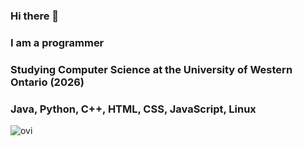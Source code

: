 ### Hi there 👋
### I am a programmer
### Studying Computer Science at the University of Western Ontario (2026)
### Java, Python, C++, HTML, CSS, JavaScript, Linux
<img src="https://github-readme-stats.vercel.app/api/top-langs?username=apemanjosh67&show_icons=true&locale=en&layout=compact&theme=chartreuse-dark" alt="ovi" />
<!--
**apemanjosh67/apemanjosh67** is a ✨ _special_ ✨ repository because its `README.md` (this file) appears on your GitHub profile.

Here are some ideas to get you started:

- 🔭 I’m currently working on ...
- 🌱 I’m currently learning ...
- 👯 I’m looking to collaborate on ...
- 🤔 I’m looking for help with ...
- 💬 Ask me about ...
- 📫 How to reach me: ...
- 😄 Pronouns: ...
- ⚡ Fun fact: ...
-->
